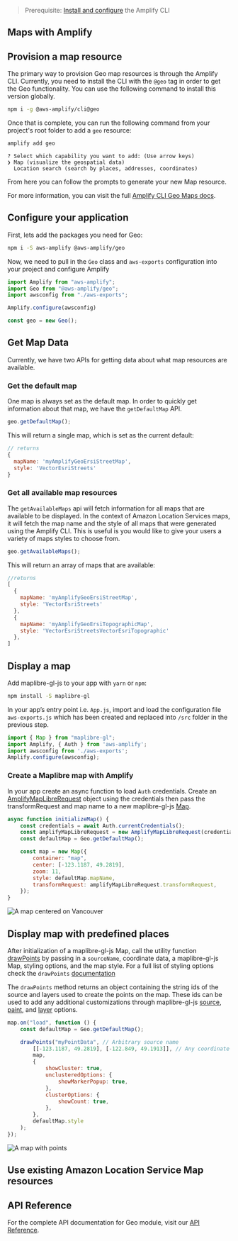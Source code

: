> Prerequisite: [Install and configure](~/cli/start/install.md) the Amplify CLI

## Maps with Amplify

## Provision a map resource

The primary way to provision Geo map resources is through the Amplify CLI. Currently, you need to install the CLI with the `@geo` tag in order to get the Geo functionality. You can use the following command to install this version globally.

```bash
npm i -g @aws-amplify/cli@geo
```

Once that is complete, you can run the following command from your project's root folder to add a `geo` resource:

```bash
amplify add geo
```

```
? Select which capability you want to add: (Use arrow keys)
❯ Map (visualize the geospatial data)
  Location search (search by places, addresses, coordinates)
```

From here you can follow the prompts to generate your new Map resource.

<!-- TODO: replace with proper link to CLI docs -->
For more information, you can visit the full [Amplify CLI Geo Maps docs](~/lib/geo/maps.md).

## Configure your application

First, lets add the packages you need for Geo:

```bash
npm i -S aws-amplify @aws-amplify/geo
```

Now, we need to pull in the `Geo` class and `aws-exports` configuration into your project and configure Amplify

```javascript
import Amplify from "aws-amplify";
import Geo from "@aws-amplify/geo";
import awsconfig from "./aws-exports";

Amplify.configure(awsconfig)

const geo = new Geo();
```

## Get Map Data

Currently, we have two APIs for getting data about what map resources are available.

### Get the default map

One map is always set as the default map. In order to quickly get information about that map, we have the `getDefaultMap` API.

```javascript
geo.getDefaultMap();
```

This will return a single map, which is set as the current default:

```javascript
// returns
{
  mapName: 'myAmplifyGeoErsiStreetMap',
  style: 'VectorEsriStreets'
}
```

### Get all available map resources

The `getAvailableMaps` api will fetch information for all maps that are available to be displayed. In the context of Amazon Location Services maps, it will fetch the map name and the style of all maps that were generated using the Amplify CLI. This is useful is you would like to give your users a variety of maps styles to choose from.

```javascript
geo.getAvailableMaps();
```

This will return an array of maps that are available:

```javascript
//returns
[
  {
    mapName: 'myAmplifyGeoErsiStreetMap',
    style: 'VectorEsriStreets'
  },
  {
    mapName: 'myAmplifyGeoErsiTopographicMap',
    style: 'VectorEsriStreetsVectorEsriTopographic'
  },
]
```

## Display a map

Add maplibre-gl-js to your app with `yarn` or `npm`:

```bash
npm install -S maplibre-gl
```

In your app’s entry point i.e. `App.js`, import and load the configuration file `aws-exports.js` which has been created and replaced into `/src` folder in the previous step.
```javascript
import { Map } from "maplibre-gl";
import Amplify, { Auth } from 'aws-amplify';
import awsconfig from './aws-exports';
Amplify.configure(awsconfig);
```

### Create a Maplibre map with Amplify

In your app create an async function to load `Auth` credentials. Create an [AmplifyMapLibreRequest](https://github.com/aws-amplify/maplibre-gl-js-amplify/blob/main/API.md#amplifymaplibrerequest) object using the credentials then pass the transformRequest and map name to a new maplibre-gl-js [Map](https://maplibre.org/maplibre-gl-js-docs/api/map/).
```javascript
async function initializeMap() {
    const credentials = await Auth.currentCredentials();
    const amplifyMapLibreRequest = new AmplifyMapLibreRequest(credentials, "us-west-2")
    const defaultMap = Geo.getDefaultMap();

    const map = new Map({
        container: "map",
        center: [-123.1187, 49.2819],
        zoom: 11,
        style: defaultMap.mapName,
        transformRequest: amplifyMapLibreRequest.transformRequest,
    });
}
```

![A map centered on Vancouver](~/images/display-map.png)

## Display map with predefined places

After initialization of a maplibre-gl-js Map, call the utility function [drawPoints](https://github.com/aws-amplify/maplibre-gl-js-amplify/blob/main/API.md#drawpoints) by passing in a `sourceName`, coordinate data, a maplibre-gl-js Map, styling options, and the map style. For a full list of styling options check the `drawPoints` [documentation](https://github.com/aws-amplify/maplibre-gl-js-amplify/blob/main/API.md#drawpoints)

<amplify-callout>

The `drawPoints` method returns an object containing the string ids of the source and layers used to create the points on the map. These ids can be used to add any additional customizations through maplibre-gl-js [source](https://maplibre.org/maplibre-gl-js-docs/api/sources/), [paint](https://maplibre.org/maplibre-gl-js-docs/style-spec/layers/#paint-property), and [layer](https://maplibre.org/maplibre-gl-js-docs/style-spec/layers/) options.

</amplify-callout>

```javascript
map.on("load", function () {
    const defaultMap = Geo.getDefaultMap();

    drawPoints("myPointData", // Arbitrary source name
        [[-123.1187, 49.2819], [-122.849, 49.1913]], // Any coordinate or Feature data
        map,
        {
            showCluster: true,
            unclusteredOptions: {
                showMarkerPopup: true,
            },
            clusterOptions: {
                showCount: true,
            },
        },
        defaultMap.style
    );
});

```

![A map with points](~/images/display-map-with-points.png)

## Use existing Amazon Location Service Map resources
<!-- TODO -->
## API Reference

<!-- TODO: update with Geo link when finished -->
For the complete API documentation for Geo module, visit our [API Reference](https://aws-amplify.github.io/amplify-js/api/classes/storageclass.html).
